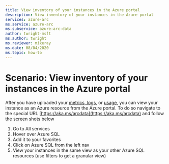 ```yaml
---
title: View inventory of your instances in the Azure portal
description: View inventory of your instances in the Azure portal
services: azure-arc
ms.service: azure-arc
ms.subservice: azure-arc-data
author: twright-msft
ms.author: twright
ms.reviewer: mikeray
ms.date: 08/04/2020
ms.topic: how-to
---
```


# Scenario: View inventory of your instances in the Azure portal

After you have uploaded your [metrics, logs](upload-metrics-and-logs-to-azure-monitor.md), or [usage](view-billing-data-in-azure.md), you can view your instance as an Azure resource from the Azure portal. To do so navigate to the special URL [https://aka.ms/arcdata](https://aka.ms/arcdata) and follow the screen shots below

1. Go to All services
1. Hover over Azure SQL
1. Add it to your favorites
1. Click on Azure SQL from the left nav
1. View your instances in the same view as your other Azure SQL resources (use filters to get a granular view)
